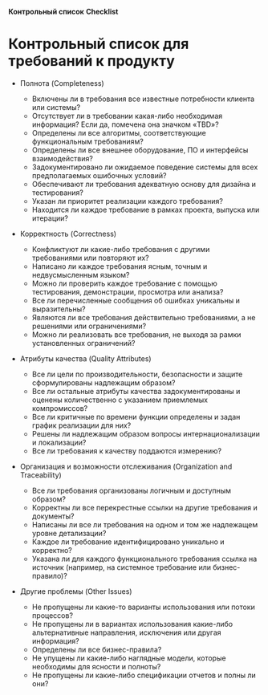 **Контрольный список**
**Checklist**


# Контрольный список для требований к продукту

- Полнота (Completeness)
    - Включены ли в требования все известные потребности клиента или системы?
    - Отсутствует ли в требовании какая-либо необходимая информация? Если да, помечена  она значком «TBD»?
    - Определены ли все алгоритмы, соответствующие функциональным требованиям?
    - Определены ли все внешнее оборудование, ПО и интерфейсы взаимодействия?
    - Задокументировано ли ожидаемое поведение системы для всех предполагаемых ошибочных условий?
    - Обеспечивают ли требования адекватную основу для дизайна и тестирования?
    - Указан ли приоритет реализации каждого требования?
    - Находится ли каждое требование в рамках проекта, выпуска или итерации?


- Корректность (Correctness)
    - Конфликтуют ли какие-либо требования с другими требованиями или повторяют их?
    - Написано ли каждое требования ясным, точным и недвусмысленным языком?
    - Можно ли проверить каждое требование с помощью тестирования, демонстрации, просмотра или анализа?
    - Все ли перечисленные сообщения об ошибках уникальны и выразительны?
    - Являются ли все требования действительно требованиями, а не решениями или ограничениями?
    - Можно ли реализовать все требования, не выходя за рамки установленных ограничений?
    
- Атрибуты качества (Quality Attributes)
    - Все ли цели по производительности, безопасности и защите сформулированы надлежащим образом?
    - Все ли остальные атрибуты качества задокументированы и оценены количественно
с указанием приемлемых компромиссов?
    - Все ли критичные по времени функции определены и задан график реализации для них?
    - Решены ли надлежащим образом вопросы интернационализации и локализации?
    - Все ли требования к качеству поддаются измерению?
    
- Организация и возможности отслеживания (Organization and Traceability)
    - Все ли требования организованы логичным и доступным образом?
    - Корректны ли все перекрестные ссылки на другие требования и документы?
    - Написаны ли все ли требования на одном и том же надлежащем уровне детализации?
    - Каждое ли требование идентифицировано уникально и корректно?
    - Указана ли для каждого функционального требования ссылка на источник (например,
на системное требование или бизнес-правило)?

- Другие проблемы (Other Issues)
    - Не пропущены ли какие-то варианты использования или потоки процессов?
    - Не пропущены ли в вариантах использования какие-либо альтернативные направления, исключения или другая информация?
    - Определены ли все бизнес-правила?
    - Не упущены ли какие-либо наглядные модели, которые необходимы для ясности и полноты?
    - Не пропущены ли какие-либо спецификации отчетов и полны ли они?
